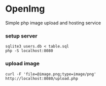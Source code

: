 # OpenImg
Simple php image upload and hosting service

### setup server

    sqlite3 users.db < table.sql
    php -S localhost:8080


### upload image

    curl -F 'file=@image.png;type=image/png' http://localhost:8080/upload.php


